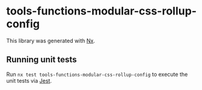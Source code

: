 # tools-functions-modular-css-rollup-config

This library was generated with [Nx](https://nx.dev).

## Running unit tests

Run `nx test tools-functions-modular-css-rollup-config` to execute the unit tests via [Jest](https://jestjs.io).
